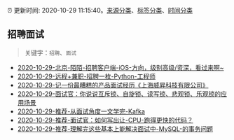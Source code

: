 :alarm_clock: 更新时间: 2020-10-29 11:15:40。[来源分类](../README.md)、[标签分类](../TAGS.md)、[时间分类](../TIMELINE.md)

## 招聘面试


> 关键字：`招聘`、`面试`



- [2020-10-29-北京-陌陌-招聘客户端-iOS-方向，级别高级/资深，看过来啊~](https://www.v2ex.com/t/719889) 
- [2020-10-29-远程+兼职-招聘一枚-Python-工程师](https://www.v2ex.com/t/719885) 
- [2020-10-29-记一份最糟糕的产品面试经历《上海威昇科技有限公司》](https://www.v2ex.com/t/719882) 
- [2020-10-29-面试官：你说说互斥锁、自旋锁、读写锁、悲观锁、乐观锁的应用场景](https://toutiao.io/k/vhisgi9) 
- [2020-10-29-推荐-从面试角度一文学完-Kafka](https://toutiao.io/k/ugyvu7i) 
- [2020-10-29-推荐-面试官：如何写出让-CPU-跑得更快的代码？](https://toutiao.io/k/l6chi61) 
- [2020-10-29-推荐-理解完这些基本上能解决面试中-MySQL-的事务问题](https://toutiao.io/k/szxq5t8) 